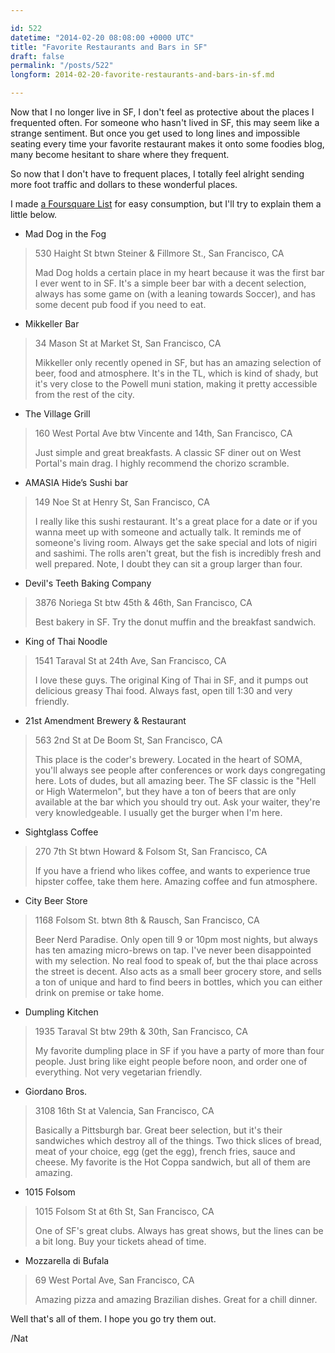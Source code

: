 ```yaml
---

id: 522
datetime: "2014-02-20 08:08:00 +0000 UTC"
title: "Favorite Restaurants and Bars in SF"
draft: false
permalink: "/posts/522"
longform: 2014-02-20-favorite-restaurants-and-bars-in-sf.md

---
```


Now that I no longer live in SF, I don't feel as protective about the places I frequented often. For someone who hasn't lived in SF, this may seem like a strange sentiment. But once you get used to long lines and impossible seating every time your favorite restaurant makes it onto some foodies blog, many become hesitant to share where they frequent.

So now that I don't have to frequent places, I totally feel alright sending more foot traffic and dollars to these wonderful places.

I made [a Foursquare List](https://foursquare.com/icco/list/favorite-food--bars-in-sf) for easy consumption, but I'll try to explain them a little below.

 - Mad Dog in the Fog

 > 530 Haight St btwn Steiner & Fillmore St., San Francisco, CA
 >
 > Mad Dog holds a certain place in my heart because it was the first bar I ever went to in SF. It's a simple beer bar with a decent selection, always has some game on (with a leaning towards Soccer), and has some decent pub food if you need to eat.

 - Mikkeller Bar

 > 34 Mason St at Market St, San Francisco, CA
 >
 > Mikkeller only recently opened in SF, but has an amazing selection of beer, food and atmosphere. It's in the TL, which is kind of shady, but it's very close to the Powell muni station, making it pretty accessible from the rest of the city.

 - The Village Grill

 > 160 West Portal Ave btw Vincente and 14th, San Francisco, CA
 >
 > Just simple and great breakfasts. A classic SF diner out on West Portal's main drag. I highly recommend the chorizo scramble.

 - AMASIA Hide’s Sushi bar

 > 149 Noe St at Henry St, San Francisco, CA
 >
 > I really like this sushi restaurant. It's a great place for a date or if you wanna meet up with someone and actually talk. It reminds me of someone's living room. Always get the sake special and lots of nigiri and sashimi. The rolls aren't great, but the fish is incredibly fresh and well prepared. Note, I doubt they can sit a group larger than four.

 - Devil's Teeth Baking Company

 > 3876 Noriega St btw 45th & 46th, San Francisco, CA
 >
 > Best bakery in SF. Try the donut muffin and the breakfast sandwich.

 - King of Thai Noodle

 > 1541 Taraval St at 24th Ave, San Francisco, CA
 >
 > I love these guys. The original King of Thai in SF, and it pumps out delicious greasy Thai food. Always fast, open till 1:30 and very friendly.

 - 21st Amendment Brewery & Restaurant

 > 563 2nd St at De Boom St, San Francisco, CA
 >
 > This place is the coder's brewery. Located in the heart of SOMA, you'll always see people after conferences or work days congregating here. Lots of dudes, but all amazing beer. The SF classic is the "Hell or High Watermelon", but they have a ton of beers that are only available at the bar which you should try out. Ask your waiter, they're very knowledgeable. I usually get the burger when I'm here.

 - Sightglass Coffee

 > 270 7th St btwn Howard & Folsom St, San Francisco, CA
 >
 > If you have a friend who likes coffee, and wants to experience true hipster coffee, take them here. Amazing coffee and fun atmosphere.

 - City Beer Store

 > 1168 Folsom St. btwn 8th & Rausch, San Francisco, CA
 >
 > Beer Nerd Paradise. Only open till 9 or 10pm most nights, but always has ten amazing micro-brews on tap. I've never been disappointed with my selection. No real food to speak of, but the thai place across the street is decent. Also acts as a small beer grocery store, and sells a ton of unique and hard to find beers in bottles, which you can either drink on premise or take home.

 - Dumpling Kitchen

 > 1935 Taraval St btw 29th & 30th, San Francisco, CA
 >
 > My favorite dumpling place in SF if you have a party of more than four people. Just bring like eight people before noon, and order one of everything. Not very vegetarian friendly.

 - Giordano Bros.

 > 3108 16th St at Valencia, San Francisco, CA
 >
 > Basically a Pittsburgh bar. Great beer selection, but it's their sandwiches which destroy all of the things. Two thick slices of bread, meat of your choice, egg (get the egg), french fries, sauce and cheese. My favorite is the Hot Coppa sandwich, but all of them are amazing.

 - 1015 Folsom

 > 1015 Folsom St at 6th St, San Francisco, CA
 >
 > One of SF's great clubs. Always has great shows, but the lines can be a bit long. Buy your tickets ahead of time.

 - Mozzarella di Bufala

 > 69 West Portal Ave, San Francisco, CA
 >
 > Amazing pizza and amazing Brazilian dishes. Great for a chill dinner.

Well that's all of them. I hope you go try them out.

/Nat

